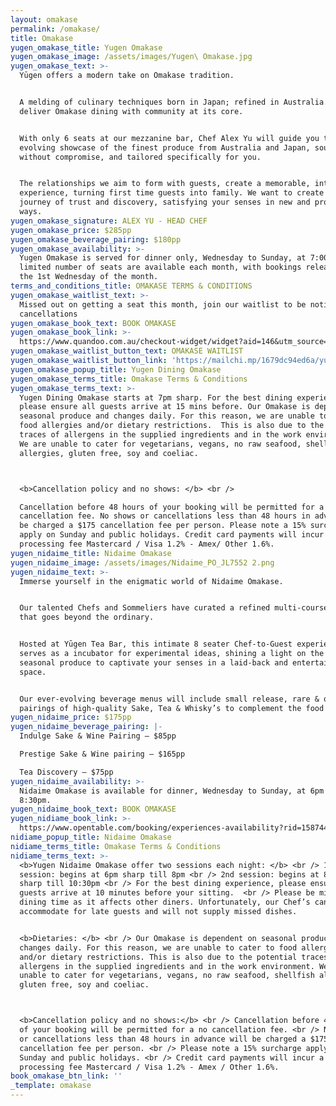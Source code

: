 ```yaml
---
layout: omakase
permalink: /omakase/
title: Omakase
yugen_omakase_title: Yugen Omakase
yugen_omakase_image: /assets/images/Yugen\ Omakase.jpg
yugen_omakase_text: >-
  Yūgen offers a modern take on Omakase tradition.


  A melding of culinary techniques born in Japan; refined in Australia. We
  deliver Omakase dining with community at its core.


  With only 6 seats at our mezzanine bar, Chef Alex Yu will guide you through an
  evolving showcase of the finest produce from Australia and Japan, sourced
  without compromise, and tailored specifically for you.


  The relationships we aim to form with guests, create a memorable, intimate
  experience, turning first time guests into family. We want to create a mutual
  journey of trust and discovery, satisfying your senses in new and profound
  ways.
yugen_omakase_signature: ALEX YU - HEAD CHEF
yugen_omakase_price: $285pp
yugen_omakase_beverage_pairing: $180pp
yugen_omakase_availability: >-
  Yugen Omakase is served for dinner only, Wednesday to Sunday, at 7:00 pm. A
  limited number of seats are available each month, with bookings released on
  the 1st Wednesday of the month.
terms_and_conditions_title: OMAKASE TERMS & CONDITIONS
yugen_omakase_waitlist_text: >-
  Missed out on getting a seat this month, join our waitlist to be notified of
  cancellations
yugen_omakase_book_text: BOOK OMAKASE
yugen_omakase_book_link: >-
  https://www.quandoo.com.au/checkout-widget/widget?aid=146&utm_source=quandoo-partner&utm_medium=widget-link&merchantId=94412
yugen_omakase_waitlist_button_text: OMAKASE WAITLIST
yugen_omakase_waitlist_button_link: 'https://mailchi.mp/1679dc94ed6a/yugen-omakase'
yugen_omakase_popup_title: Yugen Dining Omakase
yugen_omakase_terms_title: Omakase Terms & Conditions
yugen_omakase_terms_text: >-
  Yugen Dining Omakase starts at 7pm sharp. For the best dining experience,
  please ensure all guests arrive at 15 mins before. Our Omakase is dependent on
  seasonal produce and changes daily. For this reason, we are unable to cater to
  food allergies and/or dietary restrictions.  This is also due to the potential
  traces of allergens in the supplied ingredients and in the work environment.
  We are unable to cater for vegetarians, vegans, no raw seafood, shellfish
  allergies, gluten free, soy and coeliac.



  <b>Cancellation policy and no shows: </b> <br />

  Cancellation before 48 hours of your booking will be permitted for a no
  cancellation fee. No shows or cancellations less than 48 hours in advance will
  be charged a $175 cancellation fee per person. Please note a 15% surcharge
  apply on Sunday and public holidays. Credit card payments will incur a
  processing fee Mastercard / Visa 1.2% - Amex/ Other 1.6%.
yugen_nidaime_title: Nidaime Omakase
yugen_nidaime_image: /assets/images/Nidaime_PO_JL7552 2.png
yugen_nidaime_text: >-
  Immerse yourself in the enigmatic world of Nidaime Omakase.


  Our talented Chefs and Sommeliers have curated a refined multi-course menu,
  that goes beyond the ordinary.


  Hosted at Yūgen Tea Bar, this intimate 8 seater Chef-to-Guest experience
  serves as a incubator for experimental ideas, shining a light on the best
  seasonal produce to captivate your senses in a laid-back and entertaining
  space.


  Our ever-evolving beverage menus will include small release, rare & one-off
  pairings of high-quality Sake, Tea & Whisky’s to complement the food on offer.
yugen_nidaime_price: $175pp
yugen_nidaime_beverage_pairing: |-
  Indulge Sake & Wine Pairing – $85pp

  Prestige Sake & Wine pairing – $165pp

  Tea Discovery – $75pp
yugen_nidaime_availability: >-
  Nidaime Omakase is available for dinner, Wednesday to Sunday, at 6pm or
  8:30pm.
yugen_nidaime_book_text: BOOK OMAKASE
yugen_nidiame_book_link: >-
  https://www.opentable.com/booking/experiences-availability?rid=158744&restref=158744&experienceId=191894&utm_source=external&utm_medium=referral&utm_campaign=shared
nidiame_popup_title: Nidaime Omakase
nidiame_terms_title: Omakase Terms & Conditions
nidiame_terms_text: >-
  <b>Yugen Nidaime Omakase offer two sessions each night: </b> <br /> 1st
  session: begins at 6pm sharp till 8pm <br /> 2nd session: begins at 8.30pm
  sharp till 10:30pm <br /> For the best dining experience, please ensure all
  guests arrive at 10 minutes before your sitting.  <br /> Please be mindful of
  dining time as it affects other diners. Unfortunately, our Chef’s cannot
  accommodate for late guests and will not supply missed dishes.


  <b>Dietaries: </b> <br /> Our Omakase is dependent on seasonal produce and
  changes daily. For this reason, we are unable to cater to food allergies
  and/or dietary restrictions. This is also due to the potential traces of
  allergens in the supplied ingredients and in the work environment. We are
  unable to cater for vegetarians, vegans, no raw seafood, shellfish allergies,
  gluten free, soy and coeliac. 



  <b>Cancellation policy and no shows:</b> <br /> Cancellation before 48 hours
  of your booking will be permitted for a no cancellation fee. <br /> No shows
  or cancellations less than 48 hours in advance will be charged a $175
  cancellation fee per person. <br /> Please note a 15% surcharge apply on
  Sunday and public holidays. <br /> Credit card payments will incur a
  processing fee Mastercard / Visa 1.2% - Amex / Other 1.6%.
book_omakase_btn_link: ''
_template: omakase
---
```



